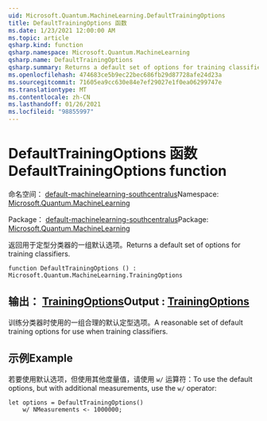 ```yaml
---
uid: Microsoft.Quantum.MachineLearning.DefaultTrainingOptions
title: DefaultTrainingOptions 函数
ms.date: 1/23/2021 12:00:00 AM
ms.topic: article
qsharp.kind: function
qsharp.namespace: Microsoft.Quantum.MachineLearning
qsharp.name: DefaultTrainingOptions
qsharp.summary: Returns a default set of options for training classifiers.
ms.openlocfilehash: 474683ce5b9ec22bec686fb29d87728afe24d23a
ms.sourcegitcommit: 71605ea9cc630e84e7ef29027e1f0ea06299747e
ms.translationtype: MT
ms.contentlocale: zh-CN
ms.lasthandoff: 01/26/2021
ms.locfileid: "98855997"
---
```

# <a name="defaulttrainingoptions-function"></a><span data-ttu-id="0908f-102">DefaultTrainingOptions 函数</span><span class="sxs-lookup"><span data-stu-id="0908f-102">DefaultTrainingOptions function</span></span>

<span data-ttu-id="0908f-103">命名空间： [default-machinelearning-southcentralus](xref:Microsoft.Quantum.MachineLearning)</span><span class="sxs-lookup"><span data-stu-id="0908f-103">Namespace: [Microsoft.Quantum.MachineLearning](xref:Microsoft.Quantum.MachineLearning)</span></span>

<span data-ttu-id="0908f-104">Package： [default-machinelearning-southcentralus](https://nuget.org/packages/Microsoft.Quantum.MachineLearning)</span><span class="sxs-lookup"><span data-stu-id="0908f-104">Package: [Microsoft.Quantum.MachineLearning](https://nuget.org/packages/Microsoft.Quantum.MachineLearning)</span></span>


<span data-ttu-id="0908f-105">返回用于定型分类器的一组默认选项。</span><span class="sxs-lookup"><span data-stu-id="0908f-105">Returns a default set of options for training classifiers.</span></span>

```qsharp
function DefaultTrainingOptions () : Microsoft.Quantum.MachineLearning.TrainingOptions
```


## <a name="output--trainingoptions"></a><span data-ttu-id="0908f-106">输出： [TrainingOptions](xref:Microsoft.Quantum.MachineLearning.TrainingOptions)</span><span class="sxs-lookup"><span data-stu-id="0908f-106">Output : [TrainingOptions](xref:Microsoft.Quantum.MachineLearning.TrainingOptions)</span></span>

<span data-ttu-id="0908f-107">训练分类器时使用的一组合理的默认定型选项。</span><span class="sxs-lookup"><span data-stu-id="0908f-107">A reasonable set of default training options for use when training classifiers.</span></span>

## <a name="example"></a><span data-ttu-id="0908f-108">示例</span><span class="sxs-lookup"><span data-stu-id="0908f-108">Example</span></span>

<span data-ttu-id="0908f-109">若要使用默认选项，但使用其他度量值，请使用 `w/` 运算符：</span><span class="sxs-lookup"><span data-stu-id="0908f-109">To use the default options, but with additional measurements, use the `w/` operator:</span></span>

```qsharp
let options = DefaultTrainingOptions()
    w/ NMeasurements <- 1000000;
```